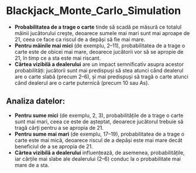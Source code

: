 # Blackjack_Monte_Carlo_Simulation

- **Probabilitatea de a trage o carte** tinde să scadă pe măsură ce totalul mâinii jucătorului crește, deoarece sumele mai mari sunt mai aproape de 21, ceea ce face ca riscul de a depăși să fie mai mare.
- **Pentru mâinile mai mici** (de exemplu, 2–11), probabilitatea de a trage o carte este de obicei mai mare, deoarece jucătorii vor să se apropie de 21, în timp ce a sta este mai riscant.
- **Cărtea vizibilă a dealerului** are un impact semnificativ asupra acestor probabilități: jucătorii sunt mai predispuși să stea atunci când dealerul are o carte slabă (precum 2–6), și mai predispuși să tragă o carte atunci când dealerul are o carte puternică (precum 10 sau As).

## Analiza datelor:

- **Pentru sume mici** (de exemplu, 2, 3), probabilitățile de a trage o carte sunt mai mari, ceea ce este de așteptat, deoarece jucătorul trebuie să tragă cărți pentru a se apropia de 21.
- **Pentru sume mai mari** (de exemplu, 17–19), probabilitatea de a trage o carte este mai mică, deoarece riscul de a depăși este mai mare decât beneficiul de a se apropia de 21.
- **Cărtea vizibilă a dealerului** influențează, de asemenea, probabilitățile, iar cărțile mai slabe ale dealerului (2–6) conduc la o probabilitate mai mare de a sta.
